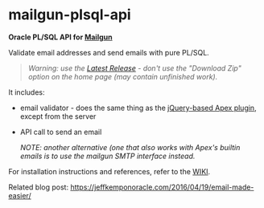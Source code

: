 # mailgun-plsql-api
**Oracle PL/SQL API for [Mailgun](https://www.mailgun.com)**

Validate email addresses and send emails with pure PL/SQL.

> *Warning: use the [Latest Release](https://github.com/jeffreykemp/mailgun-plsql-api/releases/latest) - don't use the "Download Zip" option on the home page (may contain unfinished work).*

It includes:
  
  * email validator - does the same thing as the [jQuery-based Apex plugin](https://github.com/jeffreykemp/jk64-plugin-mailgunemailvalidator), except from the server
  
  * API call to send an email

    *NOTE: another alternative (one that also works with Apex's builtin emails is to use the mailgun SMTP interface instead.*

For installation instructions and references, refer to the [WIKI](https://github.com/jeffreykemp/mailgun-plsql-api/wiki).

Related blog post: https://jeffkemponoracle.com/2016/04/19/email-made-easier/
